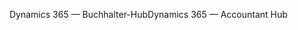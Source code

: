 <span data-ttu-id="c2d91-101">Dynamics 365 — Buchhalter-Hub</span><span class="sxs-lookup"><span data-stu-id="c2d91-101">Dynamics 365 — Accountant Hub</span></span>
